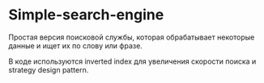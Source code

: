 # Simple-search-engine

Простая версия поисковой службы, которая обрабатывает некоторые данные и ищет их по слову или фразе.

В коде используются inverted index для увеличения скорости поиска и strategy design pattern.

<script id="asciicast-F9ucASy9mjXHDaV2dSZvqGcVh" src="https://asciinema.org/a/F9ucASy9mjXHDaV2dSZvqGcVh.js" async></script>
